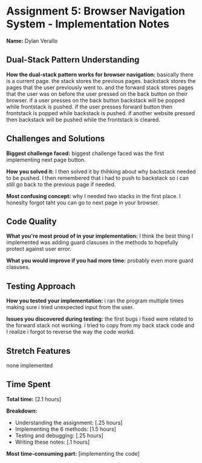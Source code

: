 # Assignment 5: Browser Navigation System - Implementation Notes

**Name:** Dylan Verallo

## Dual-Stack Pattern Understanding

**How the dual-stack pattern works for browser navigation:**
basically there is a current page. the stack stores the previous pages. backstack stores the pages that the user previously went to. and the forward stack stores pages that the user was on before the user pressed on the back button on their browser. if a user presses on the back button backstack will be popped while frontstack is pushed. if the user presses forward button then frontstack is popped while backstack is pushed. if another website pressed then backstack will be pushed while the frontstack is cleared.

## Challenges and Solutions

**Biggest challenge faced:**
biggest challenge faced was the first implementing next page button.

**How you solved it:**
I then solved it by thihking about why backstack needed to be pushed. I then remembered that i had to push to backstack so i can still go back to the previous page if needed. 

**Most confusing concept:**
why I needed two stacks in the first place. I honeslty forgot taht you can go to next page in your browser.

## Code Quality

**What you're most proud of in your implementation:**
I think the best thing I implemented was adding guard clasuses in the methods to hopefully protect against user error.

**What you would improve if you had more time:**
probably even more guard clasuses.

## Testing Approach

**How you tested your implementation:**
i ran the program multiple times making sure i tried unexpected input from the user. 

**Issues you discovered during testing:**
the first bugs i fixed were related to the forward stack not working. i tried to copy from my back stack code and I realize i forgot to reverse the way the code workd.

## Stretch Features

none implemented

## Time Spent

**Total time:** [2.1 hours]

**Breakdown:**

- Understanding the assignment: [.25 hours]
- Implementing the 6 methods: [1.5 hours]
- Testing and debugging: [.25 hours]
- Writing these notes: [.1 hours]

**Most time-consuming part:** [implementing the code]
